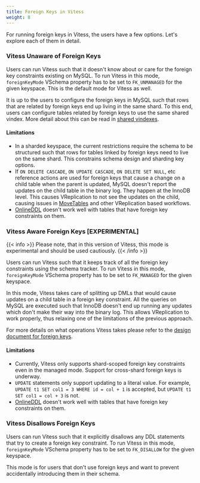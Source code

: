 ```yaml
---
title: Foreign Keys in Vitess
weight: 8
---
```


For running foreign keys in Vitess, the users have a few options. Let's explore each of them in detail.

### Vitess Unaware of Foreign Keys

Users can run Vitess such that it doesn't know about or care for the foreign key constraints existing on MySQL. To run Vitess in this mode, `foreignKeyMode` VSchema property has to be set to `FK_UNMANAGED` for the given keyspace. This is the default mode for Vitess as well.

It is up to the users to configure the foreign keys in MySQL such that rows that are related by foreign keys end up living in the same shard.
To this end, users can configure tables related by foreign keys to use the same shared vindex. More detail about this can be read in [shared vindexes](../shared-vindexes/#foreign-keys).

#### Limitations

- In a sharded keyspace, the current restrictions require the schema to be structured such that rows for tables linked by foreign keys need to live on the same shard. This constrains schema design and sharding key options. 
- If `ON DELETE CASCADE`, `ON UPDATE CASCADE`, `ON DELETE SET NULL`, etc reference actions are used for foreign keys that cause a change on a child table when the parent is updated, MySQL doesn't report the updates on the child table in the binary log. They happen at the InnoDB level. This causes VReplication to not see the updates on the child, causing issues in [MoveTables](../../migration/move-tables/) and other VReplication based workflows.
- [OnlineDDL](../../schema-changes/managed-online-schema-changes/) doesn't work well with tables that have foreign key constraints on them.

### Vitess Aware Foreign Keys [EXPERIMENTAL]

{{< info >}}
Please note, that in this version of Vitess, this mode is experimental and should be used cautiously.
{{< /info >}}

Users can run Vitess such that it keeps track of all the foreign key constraints using the schema tracker. To run Vitess in this mode, `foreignKeyMode` VSchema property has to be set to `FK_MANAGED` for the given keyspace.

In this mode, Vitess takes care of splitting up DMLs that would cause updates on a child table in a foreign key constraint. All the queries on MySQL are executed such that InnoDB doesn't end up running any updates which don't make their way into the binary log. This allows VReplication to work properly, thus relaxing one of the limitations of the previous approach.

For more details on what operations Vitess takes please refer to the [design document for foreign keys](https://github.com/vitessio/vitess/issues/12967).

#### Limitations

- Currently, Vitess only supports shard-scoped foreign key constraints even in the managed mode. Support for cross-shard foreign keys is underway.
- `UPDATE` statements only support updating to a literal value. For example, `UPDATE t1 SET col1 = 3 WHERE id = col + 1` is accepted, but `UPDATE t1 SET col1 = col + 3` is not.
- [OnlineDDL](../../schema-changes/managed-online-schema-changes/) doesn't work well with tables that have foreign key constraints on them.

### Vitess Disallows Foreign Keys

Users can run Vitess such that it explicitly disallows any DDL statements that try to create a foreign key constraint. To run Vitess in this mode, `foreignKeyMode` VSchema property has to be set to `FK_DISALLOW` for the given keyspace.

This mode is for users that don't use foreign keys and want to prevent accidentally introducing them in their schema.
